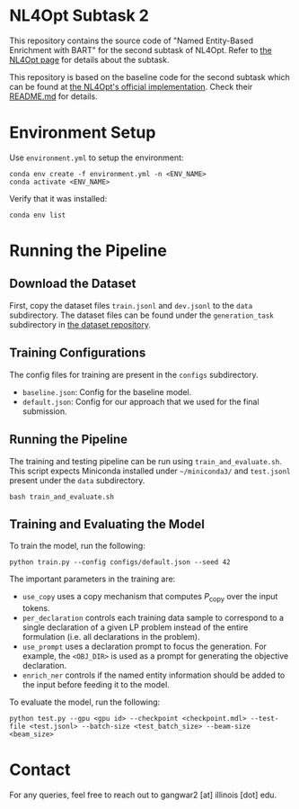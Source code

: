 # NL4Opt Subtask 2
This repository contains the source code of "Named Entity-Based Enrichment with BART" for the second subtask of NL4Opt. Refer to [the NL4Opt page](https://nl4opt.github.io/) for details about the subtask.

This repository is based on the baseline code for the second subtask which can be found at [the NL4Opt's official implementation](https://github.com/nl4opt/nl4opt-subtask2-baseline). Check their [README.md](https://github.com/nl4opt/nl4opt-subtask2-baseline/blob/main/README.md) for details.
# Environment Setup
Use `environment.yml` to setup the environment:

```
conda env create -f environment.yml -n <ENV_NAME>
conda activate <ENV_NAME>
```

Verify that it was installed:
```
conda env list
```

# Running the Pipeline
## Download the Dataset
First, copy the dataset files `train.jsonl` and `dev.jsonl` to the `data` subdirectory. The dataset files can be found under the `generation_task` subdirectory in [the dataset repository](https://github.com/nl4opt/nl4opt-competition).

## Training Configurations
The config files for training are present in the `configs` subdirectory.
- `baseline.json`: Config for the baseline model.
- `default.json`: Config for our approach that we used for the final submission.

## Running the Pipeline
The training and testing pipeline can be run using `train_and_evaluate.sh`. This script expects Miniconda installed under `~/miniconda3/` and `test.jsonl` present under the `data` subdirectory.
```
bash train_and_evaluate.sh
```

## Training and Evaluating the Model
To train the model, run the following:
```
python train.py --config configs/default.json --seed 42
```
The important parameters in the training are:
- `use_copy` uses a copy mechanism that computes $P_\text{copy}$ over the input tokens.
- `per_declaration` controls each training data sample to correspond to a single declaration of a given LP problem instead of the entire formulation (i.e. all declarations in the problem).
- `use_prompt` uses a declaration prompt to focus the generation. For example, the `<OBJ_DIR>` is used as a prompt for generating the objective declaration.
- `enrich_ner` controls if the named entity information should be added to the input before feeding it to the model.

To evaluate the model, run the following:
```
python test.py --gpu <gpu id> --checkpoint <checkpoint.mdl> --test-file <test.jsonl> --batch-size <test_batch_size> --beam-size <beam_size>
```

# Contact
For any queries, feel free to reach out to gangwar2 [at] illinois [dot] edu.